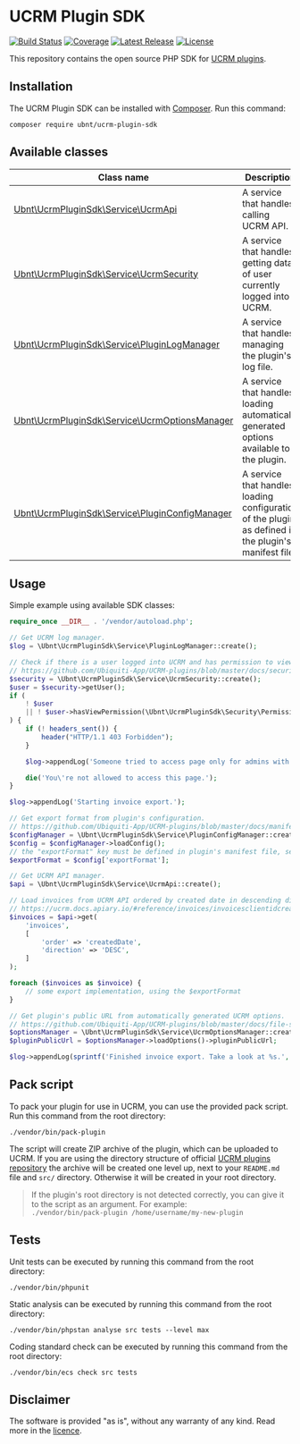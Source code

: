 # UCRM Plugin SDK
[![Build Status](https://img.shields.io/travis/com/Ubiquiti-App/UCRM-Plugin-SDK.svg)](https://travis-ci.com/Ubiquiti-App/UCRM-Plugin-SDK)
[![Coverage](https://img.shields.io/coveralls/github/Ubiquiti-App/UCRM-Plugin-SDK.svg)](https://coveralls.io/github/Ubiquiti-App/UCRM-Plugin-SDK)
[![Latest Release](https://img.shields.io/github/release/Ubiquiti-App/UCRM-Plugin-SDK.svg)](https://packagist.org/packages/ubnt/ucrm-plugin-sdk)
[![License](https://img.shields.io/github/license/Ubiquiti-App/UCRM-Plugin-SDK.svg)](https://packagist.org/packages/ubnt/ucrm-plugin-sdk)

This repository contains the open source PHP SDK for [UCRM plugins](https://github.com/Ubiquiti-App/UCRM-plugins).

## Installation
The UCRM Plugin SDK can be installed with [Composer](https://getcomposer.org/). Run this command:
```
composer require ubnt/ucrm-plugin-sdk
```

## Available classes

Class name | Description
---------- | -----------
[Ubnt\UcrmPluginSdk\Service\UcrmApi](src/UcrmPluginSdk/Service/UcrmApi.php) | A service that handles calling UCRM API. 
[Ubnt\UcrmPluginSdk\Service\UcrmSecurity](src/UcrmPluginSdk/Service/UcrmSecurity.php) | A service that handles getting data of user currently logged into UCRM.
[Ubnt\UcrmPluginSdk\Service\PluginLogManager](src/UcrmPluginSdk/Service/PluginLogManager.php) | A service that handles managing the plugin's log file.
[Ubnt\UcrmPluginSdk\Service\UcrmOptionsManager](src/UcrmPluginSdk/Service/UcrmOptionsManager.php) | A service that handles loading automatically generated options available to the plugin.
[Ubnt\UcrmPluginSdk\Service\PluginConfigManager](src/UcrmPluginSdk/Service/PluginConfigManager.php) | A service that handles loading configuration of the plugin as defined in the plugin's manifest file.

## Usage
Simple example using available SDK classes:
```php
require_once __DIR__ . '/vendor/autoload.php';

// Get UCRM log manager.
$log = \Ubnt\UcrmPluginSdk\Service\PluginLogManager::create();

// Check if there is a user logged into UCRM and has permission to view invoices.
// https://github.com/Ubiquiti-App/UCRM-plugins/blob/master/docs/security.md
$security = \Ubnt\UcrmPluginSdk\Service\UcrmSecurity::create();
$user = $security->getUser();
if (
    ! $user
    || ! $user->hasViewPermission(\Ubnt\UcrmPluginSdk\Security\PermissionNames::BILLING_INVOICES)
) {
    if (! headers_sent()) {
        header("HTTP/1.1 403 Forbidden");
    }

    $log->appendLog('Someone tried to access page only for admins with permission to view invoices.');

    die('You\'re not allowed to access this page.');
}

$log->appendLog('Starting invoice export.');

// Get export format from plugin's configuration.
// https://github.com/Ubiquiti-App/UCRM-plugins/blob/master/docs/manifest.md#configuration
$configManager = \Ubnt\UcrmPluginSdk\Service\PluginConfigManager::create();
$config = $configManager->loadConfig();
// the "exportFormat" key must be defined in plugin's manifest file, see the link above
$exportFormat = $config['exportFormat'];

// Get UCRM API manager.
$api = \Ubnt\UcrmPluginSdk\Service\UcrmApi::create();

// Load invoices from UCRM API ordered by created date in descending direction.
// https://ucrm.docs.apiary.io/#reference/invoices/invoicesclientidcreateddatefromcreateddateto/get
$invoices = $api->get(
    'invoices',
    [
        'order' => 'createdDate',
        'direction' => 'DESC',
    ]
);

foreach ($invoices as $invoice) {
    // some export implementation, using the $exportFormat
}

// Get plugin's public URL from automatically generated UCRM options.
// https://github.com/Ubiquiti-App/UCRM-plugins/blob/master/docs/file-structure.md#ucrmjson
$optionsManager = \Ubnt\UcrmPluginSdk\Service\UcrmOptionsManager::create();
$pluginPublicUrl = $optionsManager->loadOptions()->pluginPublicUrl;

$log->appendLog(sprintf('Finished invoice export. Take a look at %s.', $pluginPublicUrl));
```

## Pack script
To pack your plugin for use in UCRM, you can use the provided pack script. Run this command from the root directory:
```
./vendor/bin/pack-plugin
```

The script will create ZIP archive of the plugin, which can be uploaded to UCRM.
If you are using the directory structure of official [UCRM plugins repository](https://github.com/Ubiquiti-App/UCRM-plugins) the archive will be created one level up, next to your `README.md` file and `src/` directory.
Otherwise it will be created in your root directory.

> If the plugin's root directory is not detected correctly, you can give it to the script as an argument. For example:  
> `./vendor/bin/pack-plugin /home/username/my-new-plugin`

## Tests 
Unit tests can be executed by running this command from the root directory:
```
./vendor/bin/phpunit
```

Static analysis can be executed by running this command from the root directory:
```
./vendor/bin/phpstan analyse src tests --level max
```

Coding standard check can be executed by running this command from the root directory:
```
./vendor/bin/ecs check src tests
```

## Disclaimer 
The software is provided "as is", without any warranty of any kind. Read more in the [licence](https://github.com/Ubiquiti-App/UCRM-Plugin-SDK/blob/master/LICENSE.md).
